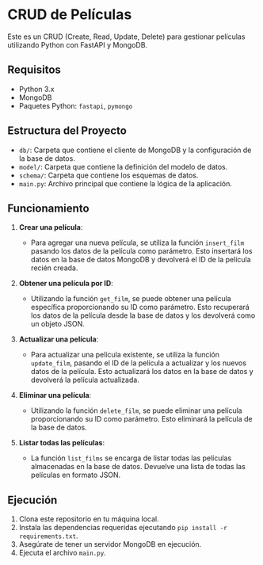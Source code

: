 # CRUD de Películas

Este es un CRUD (Create, Read, Update, Delete) para gestionar películas utilizando Python con FastAPI y MongoDB.

## Requisitos

- Python 3.x
- MongoDB
- Paquetes Python: `fastapi`, `pymongo`

## Estructura del Proyecto

- `db/`: Carpeta que contiene el cliente de MongoDB y la configuración de la base de datos.
- `model/`: Carpeta que contiene la definición del modelo de datos.
- `schema/`: Carpeta que contiene los esquemas de datos.
- `main.py`: Archivo principal que contiene la lógica de la aplicación.

## Funcionamiento

1. **Crear una película**: 
    - Para agregar una nueva película, se utiliza la función `insert_film` pasando los datos de la película como parámetro. Esto insertará los datos en la base de datos MongoDB y devolverá el ID de la película recién creada.

2. **Obtener una película por ID**:
    - Utilizando la función `get_film`, se puede obtener una película específica proporcionando su ID como parámetro. Esto recuperará los datos de la película desde la base de datos y los devolverá como un objeto JSON.

3. **Actualizar una película**:
    - Para actualizar una película existente, se utiliza la función `update_film`, pasando el ID de la película a actualizar y los nuevos datos de la película. Esto actualizará los datos en la base de datos y devolverá la película actualizada.

4. **Eliminar una película**:
    - Utilizando la función `delete_film`, se puede eliminar una película proporcionando su ID como parámetro. Esto eliminará la película de la base de datos.

5. **Listar todas las películas**:
    - La función `list_films` se encarga de listar todas las películas almacenadas en la base de datos. Devuelve una lista de todas las películas en formato JSON.

## Ejecución

1. Clona este repositorio en tu máquina local.
2. Instala las dependencias requeridas ejecutando `pip install -r requirements.txt`.
3. Asegúrate de tener un servidor MongoDB en ejecución.
4. Ejecuta el archivo `main.py`.


